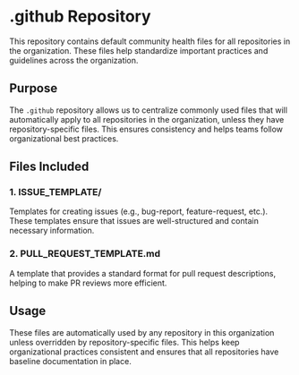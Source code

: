 # .github Repository

This repository contains default community health files for all repositories in the organization. These files help standardize important practices and guidelines across the organization.

## Purpose

The `.github` repository allows us to centralize commonly used files that will automatically apply to all repositories in the organization, unless they have repository-specific files. This ensures consistency and helps teams follow organizational best practices.

## Files Included

### 1. **ISSUE_TEMPLATE/** 
Templates for creating issues (e.g., bug-report, feature-request, etc.). These templates ensure that issues are well-structured and contain necessary information.

### 2. **PULL_REQUEST_TEMPLATE.md**
A template that provides a standard format for pull request descriptions, helping to make PR reviews more efficient.

## Usage

These files are automatically used by any repository in this organization unless overridden by repository-specific files. This helps keep organizational practices consistent and ensures that all repositories have baseline documentation in place.
